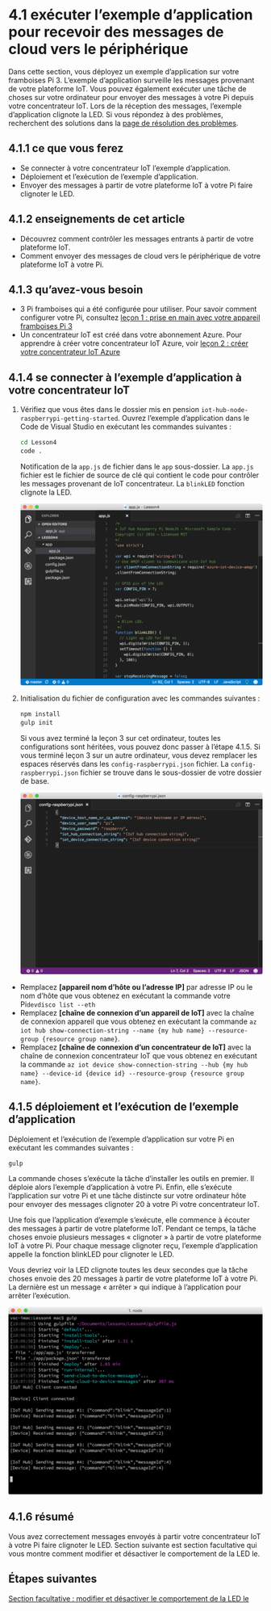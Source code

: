 <properties
 pageTitle="Exécutez l’application exemple pour recevoir des messages de cloud vers le périphérique | Microsoft Azure"
 description="L’exemple d’application dans la leçon 4 s’exécute sur votre Pi et surveille les messages provenant de votre plateforme IoT. Une nouvelle tâche choses envoie des messages à votre Pi votre concentrateur IoT faire clignoter le LED."
 services="iot-hub"
 documentationCenter=""
 authors="shizn"
 manager="timlt"
 tags=""
 keywords=""/>

<tags
 ms.service="iot-hub"
 ms.devlang="multiple"
 ms.topic="article"
 ms.tgt_pltfrm="na"
 ms.workload="na"
 ms.date="10/21/2016"
 ms.author="xshi"/>

# <a name="41-run-the-sample-application-to-receive-cloud-to-device-messages"></a>4.1 exécuter l’exemple d’application pour recevoir des messages de cloud vers le périphérique

Dans cette section, vous déployez un exemple d’application sur votre framboises Pi 3. L’exemple d’application surveille les messages provenant de votre plateforme IoT. Vous pouvez également exécuter une tâche de choses sur votre ordinateur pour envoyer des messages à votre Pi depuis votre concentrateur IoT. Lors de la réception des messages, l’exemple d’application clignote la LED. Si vous répondez à des problèmes, recherchent des solutions dans la [page de résolution des problèmes](iot-hub-raspberry-pi-kit-node-troubleshooting.md).

## <a name="411-what-you-will-do"></a>4.1.1 ce que vous ferez

- Se connecter à votre concentrateur IoT l’exemple d’application.
- Déploiement et l’exécution de l’exemple d’application.
- Envoyer des messages à partir de votre plateforme IoT à votre Pi faire clignoter le LED.

## <a name="412-what-you-will-learn"></a>4.1.2 enseignements de cet article

- Découvrez comment contrôler les messages entrants à partir de votre plateforme IoT.
- Comment envoyer des messages de cloud vers le périphérique de votre plateforme IoT à votre Pi. 

## <a name="413-what-do-you-need"></a>4.1.3 qu’avez-vous besoin

- 3 Pi framboises qui a été configurée pour utiliser. Pour savoir comment configurer votre Pi, consultez [leçon 1 : prise en main avec votre appareil framboises Pi 3](iot-hub-raspberry-pi-kit-node-get-started.md)
- Un concentrateur IoT est créé dans votre abonnement Azure. Pour apprendre à créer votre concentrateur IoT Azure, voir [leçon 2 : créer votre concentrateur IoT Azure](iot-hub-raspberry-pi-kit-node-get-started.md)

## <a name="414-connect-the-sample-application-to-your-iot-hub"></a>4.1.4 se connecter à l’exemple d’application à votre concentrateur IoT

1. Vérifiez que vous êtes dans le dossier mis en pension `iot-hub-node-raspberrypi-getting-started`. Ouvrez l’exemple d’application dans le Code de Visual Studio en exécutant les commandes suivantes :

    ```bash
    cd Lesson4
    code .
    ```

    Notification de la `app.js` de fichier dans le `app` sous-dossier. La `app.js` fichier est le fichier de source de clé qui contient le code pour contrôler les messages provenant de IoT concentrateur. La `blinkLED` fonction clignote la LED.

    ![Structure mis en pension](media/iot-hub-raspberry-pi-lessons/lesson4/repo_structure.png)

2. Initialisation du fichier de configuration avec les commandes suivantes :

    ```bash
    npm install
    gulp init
    ```

    Si vous avez terminé la leçon 3 sur cet ordinateur, toutes les configurations sont héritées, vous pouvez donc passer à l’étape 4.1.5. Si vous terminé leçon 3 sur un autre ordinateur, vous devez remplacer les espaces réservés dans les `config-raspberrypi.json` fichier. La `config-raspberrypi.json` fichier se trouve dans le sous-dossier de votre dossier de base.

    ![Configuration de la](media/iot-hub-raspberry-pi-lessons/lesson4/config_raspberrypi.png)

- Remplacez **[appareil nom d’hôte ou l’adresse IP]** par adresse IP ou le nom d’hôte que vous obtenez en exécutant la commande votre Pi`devdisco list --eth`
- Remplacez **[chaîne de connexion d’un appareil de IoT]** avec la chaîne de connexion appareil que vous obtenez en exécutant la commande `az iot hub show-connection-string --name {my hub name} --resource-group {resource group name}`.
- Remplacez **[chaîne de connexion d’un concentrateur de IoT]** avec la chaîne de connexion concentrateur IoT que vous obtenez en exécutant la commande `az iot device show-connection-string --hub {my hub name} --device-id {device id} --resource-group {resource group name}`.

## <a name="415-deploy-and-run-the-sample-application"></a>4.1.5 déploiement et l’exécution de l’exemple d’application

Déploiement et l’exécution de l’exemple d’application sur votre Pi en exécutant les commandes suivantes :
  
```
gulp
```

La commande choses s’exécute la tâche d’installer les outils en premier. Il déploie alors l’exemple d’application à votre Pi. Enfin, elle s’exécute l’application sur votre Pi et une tâche distincte sur votre ordinateur hôte pour envoyer des messages clignoter 20 à votre Pi votre concentrateur IoT.

Une fois que l’application d’exemple s’exécute, elle commence à écouter des messages à partir de votre plateforme IoT. Pendant ce temps, la tâche choses envoie plusieurs messages « clignoter » à partir de votre plateforme IoT à votre Pi. Pour chaque message clignoter reçu, l’exemple d’application appelle la fonction blinkLED pour clignoter le LED.

Vous devriez voir la LED clignote toutes les deux secondes que la tâche choses envoie des 20 messages à partir de votre plateforme IoT à votre Pi. La dernière est un message « arrêter » qui indique à l’application pour arrêter l’exécution.

![Choses](media/iot-hub-raspberry-pi-lessons/lesson4/gulp_blink.png)

## <a name="416-summary"></a>4.1.6 résumé

Vous avez correctement messages envoyés à partir votre concentrateur IoT à votre Pi faire clignoter le LED. Section suivante est section facultative qui vous montre comment modifier et désactiver le comportement de la LED le.

## <a name="next-steps"></a>Étapes suivantes

[Section facultative : modifier et désactiver le comportement de la LED le](iot-hub-raspberry-pi-kit-node-lesson4-change-led-behavior.md)